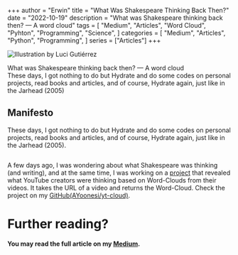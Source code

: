 +++
author = "Erwin"
title = "What Was Shakespeare Thinking Back Then?"
date = "2022-10-19"
description = "What was Shakespeare thinking back then? — A word cloud"
tags = [
    "Medium",
    "Articles",
    "Word Cloud",
    "Pyhton", "Programming", "Science",
]
categories = [
    "Medium",
    "Articles", "Python", "Programming",
]
series = ["Articles"]
+++

![Illustration by Luci Gutiérrez](/post/shakespeare/shakespeare.jpeg "Illustration by Luci Gutiérrez")

<div class="news-lead">
What was Shakespeare thinking back then? — A word cloud <br/>
These days, I got nothing to do but Hydrate and do some codes on personal projects, read books and articles, and of course, Hydrate again, just like in the Jarhead (2005)
</div>
<!--more-->

## Manifesto

These days, I got nothing to do but Hydrate and do some codes on personal projects, read books and articles, and of course, Hydrate again, just like in the Jarhead (2005).

<img alt="" class="ae no wo c" loading="lazy" role="presentation" src="/post/shakespeare/jarhead.gif">
<br/>

A few days ago, I was wondering about what Shakespeare was thinking (and writing), and at the same time, I was working on a [project](https://github.com/AYoonesi/yt-cloud) that revealed what YouTube creators were thinking based on Word-Clouds from their videos. It takes the URL of a video and returns the Word-Cloud. Check the project on my [GitHub(AYoonesi/yt-cloud)](https://github.com/AYoonesi/yt-cloud).
<br/>

# Further reading?
**You may read the full article on my [Medium](https://medium.com/@AYoonesi/what-was-shakespeare-thinking-back-then-fc415873eb73).**
